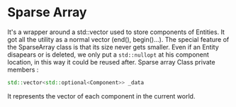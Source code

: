 # Sparse Array

It's a wrapper around a std::vector used to store components of Entities. It got all the utility as a normal vector (end(), begin()...). The special feature of the SparseArray class is that its size never gets smaller. Even if an Entity disapears or is deleted, we only put a `std::nullopt` at his component location, in this way it could be reused after. Sparse array Class private members :

```cpp
std::vector<std::optional<Component>> _data
```

It represents the vector of each component in the current world.
